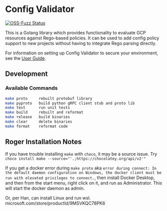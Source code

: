 # Config Validator

[![OSS-Fuzz Status](https://oss-fuzz-build-logs.storage.googleapis.com/badges/config-validator.svg)](https://bugs.chromium.org/p/oss-fuzz/issues/list?sort=-opened&can=1&q=proj:config-validator)

This is a Golang library which provides functionality to evaluate
GCP resources against Rego-based policies. It can be used to add
config policy support to new projects without having to integrate
Rego parsing directly.

For information on setting up Config Validator to secure your environment,
see the [User Guide](https://github.com/GoogleCloudPlatform/policy-library/blob/main/docs/user_guide.md).

## Development
### Available Commands

```sh
make proto     rebuilt protobuf library
make pyproto   build python gRPC client stub and proto lib
make test      run unit tests
make build     rebuilt and reformat
make release   build binaries
make clear     delete binaries
make format    reformat code
```

## Roger Installation Notes
If you have trouble installing `make` with `choco`, it may be a source issue. Try `choco install make --source="'.;https://chocolatey.org/api/v2'"`

If you get a docker error during `make proto` aka `error during connect: In the default daemon configuration on Windows, the docker client must be run with elevated privileges to connect.`, then install Docker Desktop, and then from the start menu, right click on it, and run as Administrator. This will start the docker daemon as admin.

Or, per Han, can install Linux and run wsl. microsoft.com/store/productId/9MSVKQC78PK6
